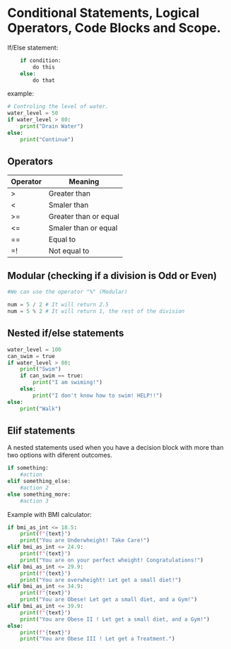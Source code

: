 # Conditional Statements, Logical Operators, Code Blocks and Scope.

If/Else statement:

```python
    if condition:
        do this
    else:
        do that
```

example:

```python
# Controling the level of water.
water_level = 50
if water_level > 80:
    print("Drain Water")
else:
    print("Continue")
```

## Operators

<table>
    <thead>
        <tr>
            <th>Operator</th>
            <th>Meaning</th>
        </tr>
    </thead>
    <tbody>
        <tr>
            <td>></td>
            <td>Greater than</td>
        </tr>
        <tr>
            <td><</td>
            <td>Smaler than</td>
        </tr>
        <tr>
            <td>>=</td>
            <td>Greater than or equal</td>
        </tr>
        <tr>
            <td><=</td>
            <td>Smaler than or equal</td>
        </tr>
        <tr>
            <td>==</td>
            <td>Equal to</td>
        </tr>
        <tr>
            <td>=!</td>
            <td>Not equal to</td>
        </tr>
    </tbody>

<table>

## Modular (checking if a division is Odd or Even)

```python
#We can use the operator "%" (Modular)

num = 5 / 2 # It will return 2.5
num = 5 % 2 # It will return 1, the rest of the division
```

## Nested if/else statements

```python
water_level = 100
can_swim = true
if water_level > 80:
    print("Swim")
    if can_swim == true:
        print("I am swiming!")
    else:
        print("I don't know how to swim! HELP!!")
else:
    print("Walk")
```

## Elif statements

A nested statements used when you have a decision block with more than two options with diferent outcomes.

```python
if something:
    #action
elif something_else:
    #action 2
else something_more:
    #action 3
```

Example with BMI calculator:

```python
if bmi_as_int <= 18.5:
    print(f"{text}")
    print("You are Underwheight! Take Care!")
elif bmi_as_int <= 24.9:
    print(f"{text}")
    print("You are on your perfect wheight! Congratulations!")
elif bmi_as_int <= 29.9:
    print(f"{text}")
    print("You are overwheight! Let get a small diet!")
elif bmi_as_int <= 34.9:
    print(f"{text}")
    print("You are Obese! Let get a small diet, and a Gym!")
elif bmi_as_int <= 39.9:
    print(f"{text}")
    print("You are Obese II ! Let get a small diet, and a Gym!")
else:
    print(f"{text}")
    print("You are Obese III ! Let get a Treatment.")
```
